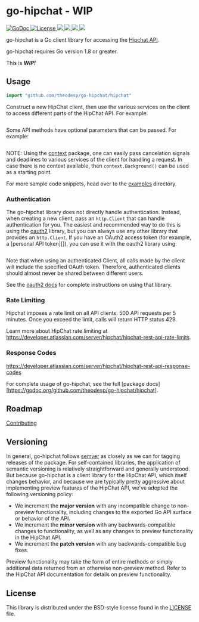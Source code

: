 # go-hipchat - WIP #

<a href="https://godoc.org/github.com/theodesp/go-hipchat">
<img src="https://godoc.org/github.com/theodesp/go-hipchat/hipchat?status.svg" alt="GoDoc">
</a>

<a href="https://opensource.org/licenses/BSD-3-Clause" rel="nofollow">
<img src="https://img.shields.io/github/license/mashape/apistatus.svg" alt="License"/>
</a>

<a href="https://travis-ci.org/theodesp/go-hipchat" rel="nofollow">
<img src="https://travis-ci.org/theodesp/go-hipchat.svg?branch=master" />
</a>

<a href="https://codecov.io/gh/theodesp/go-hipchat">
  <img src="https://codecov.io/gh/theodesp/go-hipchat/branch/master/graph/badge.svg" />
</a>

<a href="https://goreportcard.com/report/github.com/theodesp/go-hipchat">
  <img src="https://goreportcard.com/badge/github.com/theodesp/go-hipchat" />
</a>

<a href="https://waffle.io/theodesp/go-hipchat">
  <img src="https://badge.waffle.io/theodesp/go-hipchat.svg?columns=all" />
</a>

go-hipchat is a Go client library for accessing the [Hipchat API](https://developer.atlassian.com/server/hipchat/about-the-hipchat-rest-api/).

go-hipchat requires Go version 1.8 or greater.


This is ***WIP!***


## Usage ##

```go
import "github.com/theodesp/go-hipchat/hipchat"
```

Construct a new HipChat client, then use the various services on the client to
access different parts of the HipChat API. For example:

```go

```

Some API methods have optional parameters that can be passed. For example:

```go

```

NOTE: Using the [context](https://godoc.org/context) package, one can easily
pass cancelation signals and deadlines to various services of the client for
handling a request. In case there is no context available, then `context.Background()`
can be used as a starting point.

For more sample code snippets, head over to the
[examples](https://github.com/theodesp/go-hipchat/tree/master/examples) directory.

### Authentication ###

The go-hipchat library does not directly handle authentication. Instead, when
creating a new client, pass an `http.Client` that can handle authentication for
you. The easiest and recommended way to do this is using the [oauth2][]
library, but you can always use any other library that provides an
`http.Client`. If you have an OAuth2 access token (for example, a [personal
API token][]), you can use it with the oauth2 library using:

```go

```

Note that when using an authenticated Client, all calls made by the client will
include the specified OAuth token. Therefore, authenticated clients should
almost never be shared between different users.

See the [oauth2 docs][] for complete instructions on using that library.


### Rate Limiting ###

Hipchat imposes a rate limit on all API clients. 500 API requests per 5 minutes. 
Once you exceed the limit, calls will return HTTP status 429.

Learn more about HipChat rate limiting at
https://developer.atlassian.com/server/hipchat/hipchat-rest-api-rate-limits.

### Response Codes ###

https://developer.atlassian.com/server/hipchat/hipchat-rest-api-response-codes


For complete usage of go-hipchat, see the full [package docs][https://godoc.org/github.com/theodesp/go-hipchat/hipchat].

[HipChat API]: https://developer.atlassian.com/server/hipchat/about-the-hipchat-rest-api/
[oauth2]: https://github.com/golang/oauth2
[oauth2 docs]: https://godoc.org/golang.org/x/oauth2

## Roadmap ##

[Contributing](./CONTRIBUTING)

## Versioning ##

In general, go-hipchat follows [semver](https://semver.org/) as closely as we
can for tagging releases of the package. For self-contained libraries, the
application of semantic versioning is relatively straightforward and generally
understood. But because go-hipchat is a client library for the HipChat API, which
itself changes behavior, and because we are typically pretty aggressive about
implementing preview features of the HipChat API, we've adopted the following
versioning policy:

* We increment the **major version** with any incompatible change to
	non-preview functionality, including changes to the exported Go API surface
	or behavior of the API.
* We increment the **minor version** with any backwards-compatible changes to
	functionality, as well as any changes to preview functionality in the HipChat
	API.
* We increment the **patch version** with any backwards-compatible bug fixes.

Preview functionality may take the form of entire methods or simply additional
data returned from an otherwise non-preview method. Refer to the HipChat API
documentation for details on preview functionality.

## License ##

This library is distributed under the BSD-style license found in the [LICENSE](./LICENSE)
file.